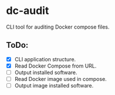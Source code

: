 # dc-audit
CLI tool for auditing Docker compose files.

## ToDo:

- [x] CLI application structure.
- [x] Read Docker Compose from URL.
- [ ] Output installed software.
- [ ] Read Docker image used in compose.
- [ ] Output image installed software.
